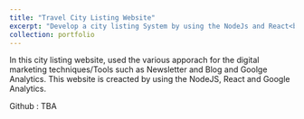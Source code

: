 ```yaml
---
title: "Travel City Listing Website"
excerpt: "Develop a city listing System by using the NodeJs and React<br/><img src='4.jpeg' width="200" height="300">"
collection: portfolio
---
```


In this city listing website, used the various apporach for the digital marketing techniques/Tools such as Newsletter and Blog and Goolge Analytics. This website is creacted by using the NodeJS, React and Google Analytics.

Github : TBA
